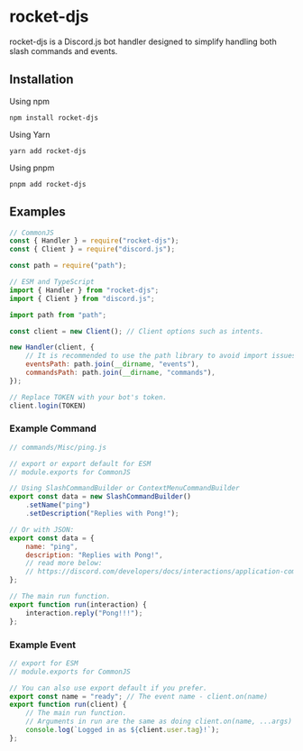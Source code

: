 # rocket-djs
rocket-djs is a Discord.js bot handler designed to simplify handling both slash commands and events.

## Installation
Using npm
```shell
npm install rocket-djs
```
Using Yarn
```shell
yarn add rocket-djs
```
Using pnpm
```shell
pnpm add rocket-djs
```


## Examples
```js
// CommonJS
const { Handler } = require("rocket-djs");
const { Client } = require("discord.js");

const path = require("path");

// ESM and TypeScript
import { Handler } from "rocket-djs";
import { Client } from "discord.js";

import path from "path";

const client = new Client(); // Client options such as intents.

new Handler(client, {
    // It is recommended to use the path library to avoid import issues.
    eventsPath: path.join(__dirname, "events"),
    commandsPath: path.join(__dirname, "commands"),
});

// Replace TOKEN with your bot's token.
client.login(TOKEN)
```

### Example Command
```js
// commands/Misc/ping.js

// export or export default for ESM
// module.exports for CommonJS

// Using SlashCommandBuilder or ContextMenuCommandBuilder
export const data = new SlashCommandBuilder()
    .setName("ping")
    .setDescription("Replies with Pong!");

// Or with JSON:
export const data = {
    name: "ping",
    description: "Replies with Pong!",
    // read more below:
    // https://discord.com/developers/docs/interactions/application-commands#app-mount
};

// The main run function.
export function run(interaction) {
    interaction.reply("Pong!!!");
};
```

### Example Event
```js
// export for ESM
// module.exports for CommonJS

// You can also use export default if you prefer.
export const name = "ready"; // The event name - client.on(name)
export function run(client) {
    // The main run function.
    // Arguments in run are the same as doing client.on(name, ...args)
    console.log(`Logged in as ${client.user.tag}!`);
};
```
